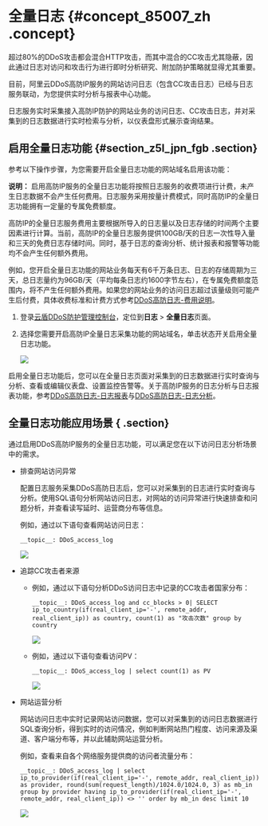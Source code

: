 # 全量日志 {#concept_85007_zh .concept}

超过80%的DDoS攻击都会混合HTTP攻击，而其中混合的CC攻击尤其隐蔽，因此通过日志对访问和攻击行为进行即时分析研究、附加防护策略就显得尤其重要。

目前，阿里云DDoS高防IP服务的网站访问日志（包含CC攻击日志）已经与日志服务联动，为您提供实时分析与报表中心功能。

日志服务实时采集接入高防IP防护的网站业务的访问日志、CC攻击日志，并对采集到的日志数据进行实时检索与分析，以仪表盘形式展示查询结果。

## 启用全量日志功能 {#section_z5l_jpn_fgb .section}

参考以下操作步骤，为您需要开启全量日志功能的网站域名启用该功能：

**说明：** 启用高防IP服务的全量日志功能将按照日志服务的收费项进行计费，未产生日志数据不会产生任何费用。日志服务采用按量计费模式，同时高防IP的全量日志功能拥有一定量的专属免费额度。

高防IP的全量日志服务费用主要根据所导入的日志量以及日志存储的时间两个主要因素进行计算。当前，高防IP的全量日志服务提供100GB/天的日志一次性导入量和三天的免费日志存储时间。同时，基于日志的查询分析、统计报表和报警等功能均不会产生任何额外费用。

例如，您开启全量日志功能的网站业务每天有6千万条日志、日志的存储周期为三天，总日志量约为96GB/天（平均每条日志约1600字节左右），在专属免费额度范围内，将不产生任何额外费用。如果您的网站业务的访问日志超过该量级则可能产生后付费，具体收费标准和计费方式参考[DDoS高防日志-费用说明](../../../../../intl.zh-CN/用户指南/云产品采集/DDoS高防日志/费用说明.md#)。

1.  登录[云盾DDoS防护管理控制台](https://yundun.console.aliyun.com/?p=ddospro)，定位到**日志** \> **全量日志**页面。
2.  选择您需要开启高防IP全量日志采集功能的网站域名，单击状态开关启用全量日志功能。

    ![](http://static-aliyun-doc.oss-cn-hangzhou.aliyuncs.com/assets/img/79564/154692953534990_zh-CN.png)


启用全量日志功能后，您可以在全量日志页面对采集到的日志数据进行实时查询与分析、查看或编辑仪表盘、设置监控告警等。关于高防IP服务的日志分析与日志报表功能，参考[DDoS高防日志-日志报表](../../../../../intl.zh-CN/用户指南/云产品采集/DDoS高防日志/日志报表.md#)与[DDoS高防日志-日志分析](../../../../../intl.zh-CN/用户指南/云产品采集/DDoS高防日志/日志分析.md#)。

## 全量日志功能应用场景 { .section}

通过启用DDoS高防IP服务的全量日志功能，可以满足您在以下访问日志分析场景中的需求。

-   排查网站访问异常

    配置日志服务采集DDoS高防日志后，您可以对采集到的日志进行实时查询与分析。使用SQL语句分析网站访问日志，对网站的访问异常进行快速排查和问题分析，并查看读写延时、运营商分布等信息。

    例如，通过以下语句查看网站访问日志：

    `__topic__: DDoS_access_log` 

    ![](http://static-aliyun-doc.oss-cn-hangzhou.aliyuncs.com/assets/img/79564/154692953534991_zh-CN.png)

-   追踪CC攻击者来源
    -   例如，通过以下语句分析DDoS访问日志中记录的CC攻击者国家分布：

        `__topic__: DDoS_access_log and cc_blocks > 0| SELECT ip_to_country(if(real_client_ip='-', remote_addr, real_client_ip)) as country, count(1) as "攻击次数" group by country`

        ![](http://static-aliyun-doc.oss-cn-hangzhou.aliyuncs.com/assets/img/79564/154692953534992_zh-CN.png)

    -   例如，通过以下语句查看访问PV：

        `__topic__: DDoS_access_log | select count(1) as PV`

        ![](http://static-aliyun-doc.oss-cn-hangzhou.aliyuncs.com/assets/img/79564/154692953534993_zh-CN.png)

-   网站运营分析

    网站访问日志中实时记录网站访问数据，您可以对采集到的访问日志数据进行SQL查询分析，得到实时的访问情况，例如判断网站热门程度、访问来源及渠道、客户端分布等，并以此辅助网站运营分析。

    例如，查看来自各个网络服务提供商的访问者流量分布：

    `__topic__: DDoS_access_log | select ip_to_provider(if(real_client_ip='-', remote_addr, real_client_ip)) as provider, round(sum(request_length)/1024.0/1024.0, 3) as mb_in group by provider having ip_to_provider(if(real_client_ip='-', remote_addr, real_client_ip)) <> '' order by mb_in desc limit 10`

    ![](http://static-aliyun-doc.oss-cn-hangzhou.aliyuncs.com/assets/img/79564/154692953534994_zh-CN.png)



